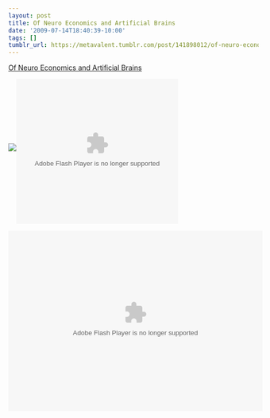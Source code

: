 ```yaml
---
layout: post
title: Of Neuro Economics and Artificial Brains
date: '2009-07-14T18:40:39-10:00'
tags: []
tumblr_url: https://metavalent.tumblr.com/post/141898012/of-neuro-economics-and-artificial-brains
---
```

[Of Neuro Economics and Artificial Brains](http://metavalent.com/?p=1067)  

![](http://counters.gigya.com/wildfire/IMP/CXNID=2000002.0NXC/bT*xJmx*PTEyNDc2MjQ5OTkzOTkmcHQ9MTI*NzYyNjI4MzQxNSZwPTI2Njc1MSZkPXR2b1ZpZGVvUGFnZSZnPTQmbz1mMmM3NzVmMzZjNTA*YzFlYmY3MzEzYzMyNTkyNjdlOCZzPXRoZW5ldXJvcmV2b2x1dGlvbi5jb2*mb2Y9MA==.gif)<embed src="http://www.tvo.org/video/tvoplayersm.swf" quality="high" wmode="transparent" bgcolor="#ffffff" width="326" height="292" name="flashObj" align="middle" allowscriptaccess="always" allowfullscreen="true" type="application/x-shockwave-flash" pluginspage="http://www.macromedia.com/go/getflashplayer" flashvars="videoRefID=TAWSP_Int_20090619_779538_0_00&amp;videoPlay=manual&amp;gig_lt=1247624999399&amp;gig_pt=1247626283415&amp;gig_g=4&amp;gig_s=theneurorevolution.com"></embed><object width="512" height="363"><param name="movie" value="http://s.wsj.net/media/swf/main.swf">
<param name="allowFullScreen" value="true">
<param name="allowscriptaccess" value="always">
<param name="FlashVars" value="videoGUID={39904643-8C03-43F5-848C-22C912D85C81}&amp;playerid=1000&amp;plyMediaEnabled=1&amp;configURL=http://wsj.vo.llnwd.net/o28/players/&amp;autoStart=false" base="http://s.wsj.net/media/swf/">
<embed src="http://s.wsj.net/media/swf/main.swf" bgcolor="#FFFFFF" flashvars="videoGUID={39904643-8C03-43F5-848C-22C912D85C81}&amp;playerid=1000&amp;plyMediaEnabled=1&amp;configURL=http://wsj.vo.llnwd.net/o28/players/&amp;autoStart=false" base="http://s.wsj.net/media/swf/" name="flashPlayer" width="512" height="363" seamlesstabbing="false" type="application/x-shockwave-flash" swliveconnect="true" pluginspage="http://www.macromedia.com/shockwave/download/index.cgi?P1_Prod_Version=ShockwaveFlash"></embed></object>

